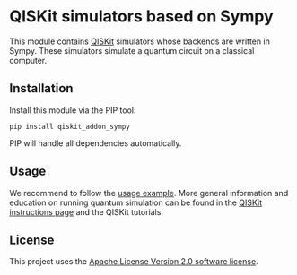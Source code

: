 # QISKit simulators based on Sympy

This module contains [QISKit](https://www.qiskit.org/) simulators whose backends are written in Sympy. These simulators simulate a quantum circuit on a classical computer.

## Installation

Install this module via the PIP tool:

```
pip install qiskit_addon_sympy
```

PIP will handle all dependencies automatically.

## Usage

We recommend to follow the [usage example](examples/sympy_backends.py). More general information and education on running quantum simulation can be found in the [QISKit instructions page](https://github.com/QISKit/qiskit-core) and the QISKit tutorials.

## License

This project uses the [Apache License Version 2.0 software license](https://www.apache.org/licenses/LICENSE-2.0).
